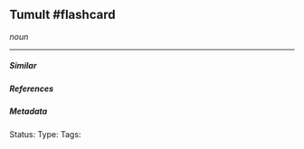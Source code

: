 ## Tumult #flashcard 
_noun_

___
##### Similar


##### References 


##### Metadata
Status:
Type:
Tags: